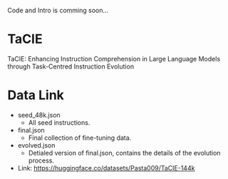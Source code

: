 Code and Intro is comming soon...
# TaCIE
TaCIE: Enhancing Instruction Comprehension in Large Language Models through Task-Centred Instruction Evolution


# Data Link
- seed_48k.json
  - All seed instructions.
- final.json
  - Final collection of fine-tuning data.
- evolved.json
  - Detialed version of final.json, contains the details of the evolution process.
- Link: https://huggingface.co/datasets/Pasta009/TaCIE-144k
